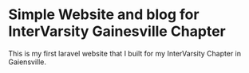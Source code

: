 # Simple Website and blog for InterVarsity Gainesville Chapter

This is my first laravel website that I built for my InterVarsity Chapter in Gaiensville. 
